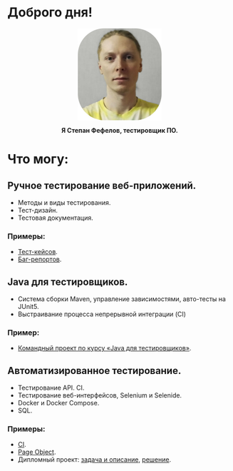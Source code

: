 # Доброго дня!

<p align="center">
  <img align="center" src="Photo.jpg" height=206>
</p>

<div align="center"><b>Я Степан Фефелов, тестировщик ПО.</b></div>

# Что могу:

## Ручное тестирование веб-приложений.

- Методы и виды тестирования.
- Тест-дизайн.
- Тестовая документация.

### Примеры:
- [Тест-кейсов](https://docs.google.com/spreadsheets/d/1RIBcYE6muRw_B-EaPy-H8baWHOpXR41MCtHct6D99BA/edit?usp=sharing).
- [Баг-репортов](https://docs.google.com/spreadsheets/d/1jibrDhBKAkD600OtKoWuthx-uUutfjZsbptTGe09QeY/edit?usp=sharing).

## Java для тестировщиков.

- Cистема сборки Maven, управление зависимостями, авто-тесты на JUnit5.
- Выстраивание процесса непрерывной интеграции (CI)

### Пример:

- [Командный проект по курсу «Java для тестировщиков»](https://github.com/rtmwrk/jtm).

## Автоматизированное тестирование.

- Тестирование API. CI.
- Тестирование веб-интерфейсов, Selenium и Selenide.
- Docker и Docker Compose.
- SQL.

### Примеры:

- [CI](https://github.com/Cha1nheart/API_CI_1).
- [Page Object](https://github.com/Cha1nheart/BDD/tree/main/src/test/java/ru/netology/page).
- Дипломный проект: [задача и описание](https://github.com/Cha1nheart/Diploma/blob/main/Task_and_description.md), [решение](https://github.com/Cha1nheart/Diploma/tree/main).